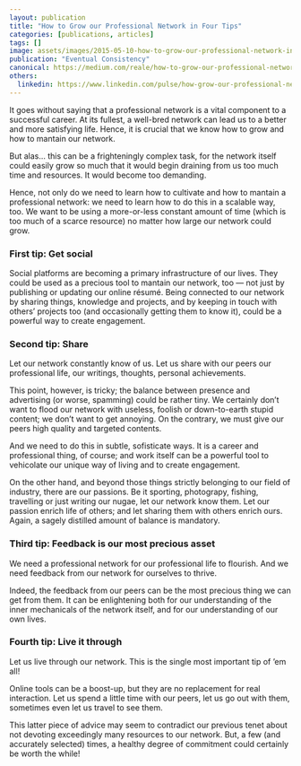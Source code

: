```yaml
---
layout: publication
title: "How to Grow our Professional Network in Four Tips"
categories: [publications, articles]
tags: []
image: assets/images/2015-05-10-how-to-grow-our-professional-network-in-four-tips.jpg
publication: "Eventual Consistency"
canonical: https://medium.com/reale/how-to-grow-our-professional-network-in-four-tips-c3eceaa9c98f
others:
  linkedin: https://www.linkedin.com/pulse/how-grow-our-professional-network-four-tips-roberto-reale/
---
```


It goes without saying that a professional network is a vital component to a successful career. At its fullest, a well-bred network can lead us to a better and more satisfying life. Hence, it is crucial that we know how to grow and how to mantain our network.

But alas... this can be a frighteningly complex task, for the network itself could easily grow so much that it would begin draining from us too much time and resources. It would become too demanding.

Hence, not only do we need to learn how to cultivate and how to mantain a professional network: we need to learn how to do this in a scalable way, too. We want to be using a more-or-less constant amount of time (which is too much of a scarce resource) no matter how large our network could grow.

### First tip: Get social

Social platforms are becoming a primary infrastructure of our lives. They could be used as a precious tool to mantain our network, too — not just by publishing or updating our online résumé. Being connected to our network by sharing things, knowledge and projects, and by keeping in touch with others’ projects too (and occasionally getting them to know it), could be a powerful way to create engagement.

### Second tip: Share

Let our network constantly know of us. Let us share with our peers our professional life, our writings, thoughts, personal achievements.

This point, however, is tricky; the balance between presence and advertising (or worse, spamming) could be rather tiny. We certainly don’t want to flood our network with useless, foolish or down-to-earth stupid content; we don’t want to get annoying. On the contrary, we must give our peers high quality and targeted contents.

And we need to do this in subtle, sofisticate ways. It is a career and professional thing, of course; and work itself can be a powerful tool to vehicolate our unique way of living and to create engagement.

On the other hand, and beyond those things strictly belonging to our field of industry, there are our passions. Be it sporting, photograpy, fishing, travelling or just writing our nugae, let our network know them. Let our passion enrich life of others; and let sharing them with others enrich ours. Again, a sagely distilled amount of balance is mandatory.

### Third tip: Feedback is our most precious asset

We need a professional network for our professional life to flourish. And we need feedback from our network for ourselves to thrive.

Indeed, the feedback from our peers can be the most precious thing we can get from them. It can be enlightening both for our understanding of the inner mechanicals of the network itself, and for our understanding of our own lives.

### Fourth tip: Live it through

Let us live through our network. This is the single most important tip of ’em all!

Online tools can be a boost-up, but they are no replacement for real interaction. Let us spend a little time with our peers, let us go out with them, sometimes even let us travel to see them.

This latter piece of advice may seem to contradict our previous tenet about not devoting exceedingly many resources to our network. But, a few (and accurately selected) times, a healthy degree of commitment could certainly be worth the while!
